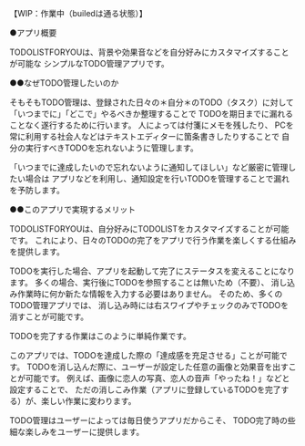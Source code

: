 【WIP：作業中（builedは通る状態）】

●アプリ概要

TODOLISTFORYOUは、背景や効果音などを自分好みにカスタマイズすることが可能な
シンプルなTODO管理アプリです。

●●なぜTODO管理したいのか

そもそもTODO管理は、登録された日々の＊自分＊のTODO（タスク）に対して
「いつまでに」「どこで」やるべきか整理することで
TODOを期日までに漏れることなく遂行するために行います。
人によっては付箋にメモを残したり、
PCを常に利用する社会人などはテキストエディターに箇条書きしたりすることで
自分の実行すべきTODOを忘れないように管理します。

「いつまでに達成したいので忘れないように通知してほしい」など厳密に管理したい場合は
アプリなどを利用し、通知設定を行いTODOを管理することで漏れを予防します。

●●このアプリで実現するメリット

TODOLISTFORYOUは、自分好みにTODOLISTをカスタマイズすることが可能です。
これにより、日々のTODOの完了をアプリで行う作業を楽しくする仕組みを提供します。

TODOを実行した場合、アプリを起動して完了にステータスを変えることになります。
多くの場合、実行後にTODOを参照することは無いため（不要）、
消し込み作業時に何か新たな情報を入力する必要はありません。
そのため、多くのTODO管理アプリでは、
消し込み時には右スワイプやチェックのみでTODOを消すことが可能です。

TODOを完了する作業はこのように単純作業です。

このアプリでは、TODOを達成した際の「達成感を充足させる」ことが可能です。
TODOを消し込んだ際に、ユーザーが設定した任意の画像と効果音を出すことが可能です。
例えば、画像に恋人の写真、恋人の音声「やったね！」などと設定することで、
ただの消しこみ作業（アプリに登録しているTODOを完了する）が、楽しい作業に変わります。

TODO管理はユーザーによっては毎日使うアプリだからこそ、
TODO完了時の些細な楽しみをユーザーに提供します。
